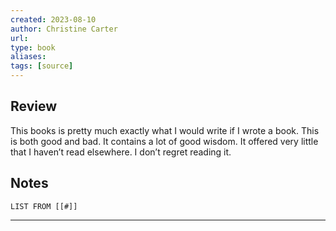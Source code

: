 ```yaml
---
created: 2023-08-10
author: Christine Carter
url: 
type: book
aliases: 
tags: [source]
---
```

## Review
This books is pretty much exactly what I would write if I wrote a book. This is both good and bad. It contains a lot of good wisdom. It offered very little that I haven’t read elsewhere. I don’t regret reading it.

## Notes
```dataview
LIST FROM [[#]]
```

---